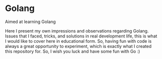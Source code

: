# Golang

Aimed at learning Golang

Here I present my own impressions and observations regarding Golang. Issues that I faced, tricks, and solutions in real development life, this is what I would like to cover here in educational form.
So, having fun with code is always a great opportunity to experiment, which is exactly what I created this repository for. So, I wish you luck and have some fun with Go :)
